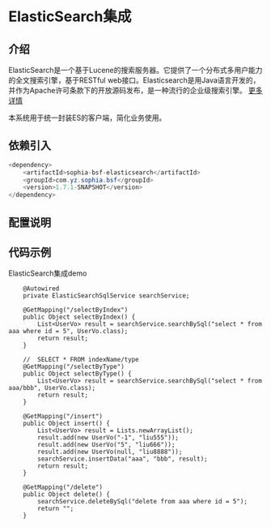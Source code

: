 # ElasticSearch集成

## 介绍
ElasticSearch是一个基于Lucene的搜索服务器。它提供了一个分布式多用户能力的全文搜索引擎，基于RESTful web接口。Elasticsearch是用Java语言开发的，并作为Apache许可条款下的开放源码发布，是一种流行的企业级搜索引擎。
[更多详情](https://www.elastic.co/cn/products/elasticsearch)

本系统用于统一封装ES的客户端，简化业务使用。
## 依赖引入

```java 
<dependency>
	<artifactId>sophia-bsf-elasticsearch</artifactId>
	<groupId>com.yz.sophia.bsf</groupId>
	<version>1.7.1-SNAPSHOT</version>
</dependency>
```
## 配置说明


## 代码示例

ElasticSearch集成demo
```
	@Autowired
	private ElasticSearchSqlService searchService;
	
    @GetMapping("/selectByIndex")
    public Object selectByIndex() {
    	List<UserVo> result = searchService.searchBySql("select * from aaa where id = 5", UserVo.class);
    	return result;
    }
    
    //  SELECT * FROM indexName/type
    @GetMapping("/selectByType")
    public Object selectByType() {
    	List<UserVo> result = searchService.searchBySql("select * from aaa/bbb", UserVo.class);
    	return result;
    }

    @GetMapping("/insert")
    public Object insert() {
    	List<UserVo> result = Lists.newArrayList();
    	result.add(new UserVo("-1", "liu555"));
    	result.add(new UserVo("5", "liu666"));
    	result.add(new UserVo(null, "liu8888"));
    	searchService.insertData("aaa", "bbb", result);
    	return result;
    }
    
    @GetMapping("/delete")
    public Object delete() {
    	searchService.deleteBySql("delete from aaa where id = 5");
    	return "";
    }
    
 ```